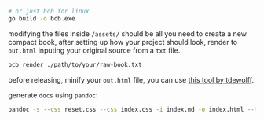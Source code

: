 ```bash
# or just bcb for linux
go build -o bcb.exe
```

modifying the files inside `/assets/` should be all you need to create a new compact book, after setting up how your project should look, render to `out.html` inputing your original source from a `txt` file.
```bash
bcb render ./path/to/your/raw-book.txt
```

before releasing, minify your `out.html` file, you can use [this tool by tdewolff](https://github.com/tdewolff/minify/releases/latest).

generate `docs` using `pandoc`:
```bash
pandoc -s --css reset.css --css index.css -i index.md -o index.html --template=template.html
```